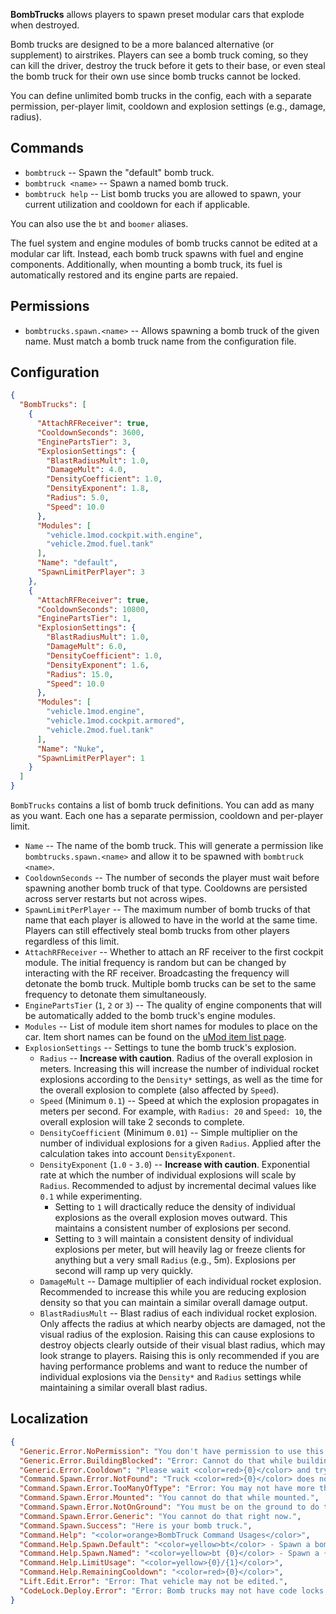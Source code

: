**BombTrucks** allows players to spawn preset modular cars that explode when destroyed.

Bomb trucks are designed to be a more balanced alternative (or supplement) to airstrikes. Players can see a bomb truck coming, so they can kill the driver, destroy the truck before it gets to their base, or even steal the bomb truck for their own use since bomb trucks cannot be locked.

You can define unlimited bomb trucks in the config, each with a separate permission, per-player limit, cooldown and explosion settings (e.g., damage, radius).

## Commands

- `bombtruck` -- Spawn the "default" bomb truck.
- `bombtruck <name>` -- Spawn a named bomb truck.
- `bombtruck help` -- List bomb trucks you are allowed to spawn, your current utilization and cooldown for each if applicable.

You can also use the `bt` and `boomer` aliases.

The fuel system and engine modules of bomb trucks cannot be edited at a modular car lift. Instead, each bomb truck spawns with fuel and engine components. Additionally, when mounting a bomb truck, its fuel is automatically restored and its engine parts are repaied.

## Permissions

- `bombtrucks.spawn.<name>` -- Allows spawning a bomb truck of the given name. Must match a bomb truck name from the configuration file.

## Configuration

```json
{
  "BombTrucks": [
    {
      "AttachRFReceiver": true,
      "CooldownSeconds": 3600,
      "EnginePartsTier": 3,
      "ExplosionSettings": {
        "BlastRadiusMult": 1.0,
        "DamageMult": 4.0,
        "DensityCoefficient": 1.0,
        "DensityExponent": 1.8,
        "Radius": 5.0,
        "Speed": 10.0
      },
      "Modules": [
        "vehicle.1mod.cockpit.with.engine",
        "vehicle.2mod.fuel.tank"
      ],
      "Name": "default",
      "SpawnLimitPerPlayer": 3
    },
    {
      "AttachRFReceiver": true,
      "CooldownSeconds": 10800,
      "EnginePartsTier": 1,
      "ExplosionSettings": {
        "BlastRadiusMult": 1.0,
        "DamageMult": 6.0,
        "DensityCoefficient": 1.0,
        "DensityExponent": 1.6,
        "Radius": 15.0,
        "Speed": 10.0
      },
      "Modules": [
        "vehicle.1mod.engine",
        "vehicle.1mod.cockpit.armored",
        "vehicle.2mod.fuel.tank"
      ],
      "Name": "Nuke",
      "SpawnLimitPerPlayer": 1
    }
  ]
}
```

`BombTrucks` contains a list of bomb truck definitions. You can add as many as you want. Each one has a separate permission, cooldown and per-player limit.
- `Name` -- The name of the bomb truck. This will generate a permission like `bombtrucks.spawn.<name>` and allow it to be spawned with `bombtruck <name>`.
- `CooldownSeconds` -- The number of seconds the player must wait before spawning another bomb truck of that type. Cooldowns are persisted across server restarts but not across wipes.
- `SpawnLimitPerPlayer` -- The maximum number of bomb trucks of that name that each player is allowed to have in the world at the same time. Players can still effectively steal bomb trucks from other players regardless of this limit.
- `AttachRFReceiver` -- Whether to attach an RF receiver to the first cockpit module. The initial frequency is random but can be changed by interacting with the RF receiver. Broadcasting the frequency will detonate the bomb truck. Multiple bomb trucks can be set to the same frequency to detonate them simultaneously.
- `EnginePartsTier` (`1`, `2` or `3`) -- The quality of engine components that will be automatically added to the bomb truck's engine modules.
- `Modules` -- List of module item short names for modules to place on the car. Item short names can be found on the [uMod item list page](https://umod.org/documentation/games/rust/definitions).
- `ExplosionSettings` -- Settings to tune the bomb truck's explosion.
  - `Radius` -- **Increase with caution**. Radius of the overall explosion in meters. Increasing this will increase the number of individual rocket explosions according to the `Density*` settings, as well as the time for the overall explosion to complete (also affected by `Speed`).
  - `Speed` (Minimum `0.1`) -- Speed at which the explosion propagates in meters per second. For example, with `Radius: 20` and `Speed: 10`, the overall explosion will take 2 seconds to complete.
  - `DensityCoefficient` (Minimum `0.01`) -- Simple multiplier on the number of individual explosions for a given `Radius`. Applied after the calculation takes into account `DensityExponent`.
  - `DensityExponent` (`1.0` - `3.0`) -- **Increase with caution**. Exponential rate at which the number of individual explosions will scale by `Radius`. Recommended to adjust by incremental decimal values like `0.1` while experimenting.
    - Setting to `1` will dractically reduce the density of individual explosions as the overall explosion moves outward. This maintains a consistent number of explosions per second.
    - Setting to `3` will maintain a consistent density of individual explosions per meter, but will heavily lag or freeze clients for anything but a very small `Radius` (e.g., 5m). Explosions per second will ramp up very quickly.
  - `DamageMult` -- Damage multiplier of each individual rocket explosion. Recommended to increase this while you are reducing explosion density so that you can maintain a similar overall damage output.
  - `BlastRadiusMult` -- Blast radius of each individual rocket explosion. Only affects the radius at which nearby objects are damaged, not the visual radius of the explosion. Raising this can cause explosions to destroy objects clearly outside of their visual blast radius, which may look strange to players. Raising this is only recommended if you are having performance problems and want to reduce the number of individual explosions via the `Density*` and `Radius` settings while maintaining a similar overall blast radius.

## Localization
```json
{
  "Generic.Error.NoPermission": "You don't have permission to use this command.",
  "Generic.Error.BuildingBlocked": "Error: Cannot do that while building blocked.",
  "Generic.Error.Cooldown": "Please wait <color=red>{0}</color> and try again.",
  "Command.Spawn.Error.NotFound": "Truck <color=red>{0}</color> does not exist.",
  "Command.Spawn.Error.TooManyOfType": "Error: You may not have more than <color=red>{0}</color> of that truck.",
  "Command.Spawn.Error.Mounted": "You cannot do that while mounted.",
  "Command.Spawn.Error.NotOnGround": "You must be on the ground to do that.",
  "Command.Spawn.Error.Generic": "You cannot do that right now.",
  "Command.Spawn.Success": "Here is your bomb truck.",
  "Command.Help": "<color=orange>BombTruck Command Usages</color>",
  "Command.Help.Spawn.Default": "<color=yellow>bt</color> - Spawn a bomb truck",
  "Command.Help.Spawn.Named": "<color=yellow>bt {0}</color> - Spawn a {0} truck",
  "Command.Help.LimitUsage": "<color=yellow>{0}/{1}</color>",
  "Command.Help.RemainingCooldown": "<color=red>{0}</color>",
  "Lift.Edit.Error": "Error: That vehicle may not be edited.",
  "CodeLock.Deploy.Error": "Error: Bomb trucks may not have code locks."
}
```
